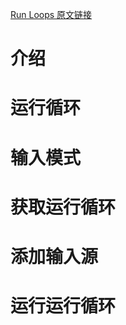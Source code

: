 [Run Loops 原文链接](https://developer.apple.com/library/archive/documentation/Cocoa/Conceptual/InputControl/InputControl.html#//apple_ref/doc/uid/10000062i)

# 介绍

# 运行循环

# 输入模式

# 获取运行循环

# 添加输入源

# 运行运行循环